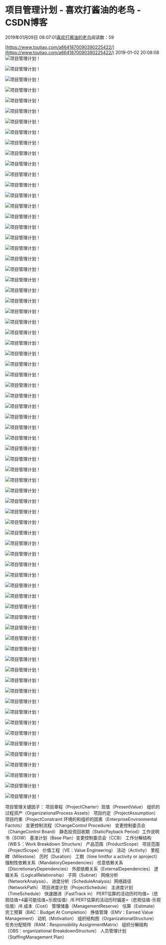 
# 项目管理计划 - 喜欢打酱油的老鸟 - CSDN博客


2019年01月09日 08:07:01[喜欢打酱油的老鸟](https://me.csdn.net/weixin_42137700)阅读数：59


[https://www.toutiao.com/a6641870090390225422/](https://www.toutiao.com/a6641870090390225422/)
2019-01-02 20:08:08
![项目管理计划！](http://p1.pstatp.com/large/pgc-image/d77c83f5747d4d58a5233f92cc1290e4)

![项目管理计划！](http://p3.pstatp.com/large/pgc-image/e736919a93784e309afe942f655a8f1a)

![项目管理计划！](http://p3.pstatp.com/large/pgc-image/6b6729f2d04b4746a3919650bf13f977)

![项目管理计划！](http://p3.pstatp.com/large/pgc-image/53041e1ec83a41d69e87e605889d8c57)

![项目管理计划！](http://p1.pstatp.com/large/pgc-image/bc87ece7f4c44a06a0c49419cdbecb94)

![项目管理计划！](http://p99.pstatp.com/large/pgc-image/6f93212c705f461ab71c60510cf048e3)

![项目管理计划！](http://p3.pstatp.com/large/pgc-image/b1c8f8f214544a6a98e43a103846b0ef)

![项目管理计划！](http://p1.pstatp.com/large/pgc-image/41d63191dbad42c0ab3fe12138173aa4)

![项目管理计划！](http://p99.pstatp.com/large/pgc-image/d1c69f37f4b64183b488bc2db9fe2a64)

![项目管理计划！](http://p9.pstatp.com/large/pgc-image/bb29c964738e419cb15fdceb392ece7b)

![项目管理计划！](http://p3.pstatp.com/large/pgc-image/9d0ace95654d47188b6422119f51ad77)

![项目管理计划！](http://p3.pstatp.com/large/pgc-image/a0b68ab3bd894b3092c3424dc85dbf2c)

![项目管理计划！](http://p9.pstatp.com/large/pgc-image/0c6d31e2ce8b47f6a8371f4f3c5c9a47)

![项目管理计划！](http://p9.pstatp.com/large/pgc-image/4151f58eb1514d35b6ccbe3b32339a1b)

![项目管理计划！](http://p1.pstatp.com/large/pgc-image/336060b4b0ba4351b5068b494220617f)

![项目管理计划！](http://p3.pstatp.com/large/pgc-image/733cfbeddf4e43f098623939ca90e21b)

![项目管理计划！](http://p99.pstatp.com/large/pgc-image/b51c1fad83564cca9c50a419ee236a3e)

![项目管理计划！](http://p1.pstatp.com/large/pgc-image/6f0574c3910d444089b35e0e6570581e)

![项目管理计划！](http://p3.pstatp.com/large/pgc-image/c5e35d0d449540c38460a9a8aae29045)

![项目管理计划！](http://p99.pstatp.com/large/pgc-image/1094e5e6c5904c44a07109694a85c903)

![项目管理计划！](http://p99.pstatp.com/large/pgc-image/db47da713d0a495c9470f661d867d62d)

![项目管理计划！](http://p3.pstatp.com/large/pgc-image/589169edab524b67bf8e57f3207d3db1)

![项目管理计划！](http://p1.pstatp.com/large/pgc-image/001955ad96da4c97ba4dba47e37608b4)

![项目管理计划！](http://p99.pstatp.com/large/pgc-image/929ffde497904a288c45d98cb252ad0e)

![项目管理计划！](http://p1.pstatp.com/large/pgc-image/e5e5d1cf03ce4576a8469326675f88e5)

![项目管理计划！](http://p3.pstatp.com/large/pgc-image/6d10e9fbff9d4900b067f5fdbb4b4dae)

![项目管理计划！](http://p3.pstatp.com/large/pgc-image/e6c082dd5db14551946573600221166d)

![项目管理计划！](http://p99.pstatp.com/large/pgc-image/09b39805b20946aa925358dff3720e50)

![项目管理计划！](http://p1.pstatp.com/large/pgc-image/276cea29aa2549c38b4c4e0476b1070d)

![项目管理计划！](http://p3.pstatp.com/large/pgc-image/d3324a25feb448deb181a21183114994)

![项目管理计划！](http://p99.pstatp.com/large/pgc-image/fd8aa171c98c4ef7acb26ac83fc6252e)

![项目管理计划！](http://p99.pstatp.com/large/pgc-image/45ed9332aba647bdb588bfc59709d0a9)

![项目管理计划！](http://p99.pstatp.com/large/pgc-image/57c810b910784685b25e763824e0b65e)

![项目管理计划！](http://p3.pstatp.com/large/pgc-image/64ef23e359914823821ae6de500290ef)

![项目管理计划！](http://p3.pstatp.com/large/pgc-image/612916f7e057487a9147b8e1a7ca348d)

![项目管理计划！](http://p1.pstatp.com/large/pgc-image/c55672ea87664b6582126bbe3bb432ae)

![项目管理计划！](http://p3.pstatp.com/large/pgc-image/9bc7eb92fcdb412e86d29e01b15de1c3)

![项目管理计划！](http://p3.pstatp.com/large/pgc-image/172d56311f46429a8a801eda5a807521)

![项目管理计划！](http://p99.pstatp.com/large/pgc-image/9125a4878915465a97c571af8153de4d)

![项目管理计划！](http://p3.pstatp.com/large/pgc-image/d07a60cd435741b3b90eae72dfe90451)

![项目管理计划！](http://p99.pstatp.com/large/pgc-image/de0ab071d87342adbadd4157062db31a)

![项目管理计划！](http://p9.pstatp.com/large/pgc-image/3126af08d65b4d2bb4928b1b793cb1a3)

![项目管理计划！](http://p1.pstatp.com/large/pgc-image/9a33974baa004c668b07642045ac306d)

![项目管理计划！](http://p3.pstatp.com/large/pgc-image/65af3c55a35340d28c260c9e854ba55c)

![项目管理计划！](http://p3.pstatp.com/large/pgc-image/69c93710cfa34db8a72d4d11866caa99)

![项目管理计划！](http://p9.pstatp.com/large/pgc-image/3a3938f97b154011932459639f467224)

![项目管理计划！](http://p99.pstatp.com/large/pgc-image/5859a0372bfd420a9d8754e073549801)

![项目管理计划！](http://p3.pstatp.com/large/pgc-image/06a3a4a493a047eb87ffd79bc43b92cf)

![项目管理计划！](http://p99.pstatp.com/large/pgc-image/395a110ddf6f442a95450c82ab6dee92)

![项目管理计划！](http://p99.pstatp.com/large/pgc-image/3947649715254f419faab8078a5fb7a6)

![项目管理计划！](http://p3.pstatp.com/large/pgc-image/3c32453ef7dc42c09e1ddd97accf7b8e)

![项目管理计划！](http://p9.pstatp.com/large/pgc-image/d0b327cac1df46b2af58a21ac4b09baf)

![项目管理计划！](http://p99.pstatp.com/large/pgc-image/e8f38a5a25e746448d869e8dca8e837d)

![项目管理计划！](http://p99.pstatp.com/large/pgc-image/978f3752813f40a0be2a102c2341e601)

![项目管理计划！](http://p1.pstatp.com/large/pgc-image/fe8dce2c19834119bab0761a557e3a78)

![项目管理计划！](http://p99.pstatp.com/large/pgc-image/d734b2214f20484b9b66c3737245f497)

![项目管理计划！](http://p3.pstatp.com/large/pgc-image/1af7ed407fae451083b0d3af0c451aa5)

![项目管理计划！](http://p3.pstatp.com/large/pgc-image/1af7ed407fae451083b0d3af0c451aa5)

![项目管理计划！](http://p3.pstatp.com/large/pgc-image/bb02845125e44e87b514bf000d6c862e)

![项目管理计划！](http://p99.pstatp.com/large/pgc-image/7e2efce5782345829fab29f707c5ffad)

![项目管理计划！](http://p3.pstatp.com/large/pgc-image/69d533d984e94d348b63b8e90db837fe)

![项目管理计划！](http://p99.pstatp.com/large/pgc-image/50fd9b15c7e649559c198bc7fa5aa566)

![项目管理计划！](http://p9.pstatp.com/large/pgc-image/e59965e7efe74f8aaf5cb655726a7e1d)

![项目管理计划！](http://p9.pstatp.com/large/pgc-image/a32b1411869348ed85b79256b70ba5c3)

![项目管理计划！](http://p1.pstatp.com/large/pgc-image/a0671421642648a99012bbec8b1a014e)

![项目管理计划！](http://p99.pstatp.com/large/pgc-image/6e96f469f7ab41f3b31d5cdd60c6a017)

![项目管理计划！](http://p3.pstatp.com/large/pgc-image/f88cab17540a48dfaebb8b7f3212a653)

![项目管理计划！](http://p99.pstatp.com/large/pgc-image/4da68346239d453b9f1c908ec48b4e3b)

![项目管理计划！](http://p9.pstatp.com/large/pgc-image/19f74af303fb4e9d802376b4c9011bdf)

![项目管理计划！](http://p99.pstatp.com/large/pgc-image/3b7190a8442340668e3ec6d976ddecf6)

![项目管理计划！](http://p3.pstatp.com/large/pgc-image/4c4d76ccafde47e584e9d134e5485ff1)

项目管理关键因子：
项目章程（ProjectCharter）现值（PresentValue）
组织的过程资产（OrganizationalProcess Assets）
项目约定（ProjectAssumption）项目约束（ProjectConstraint
环境的和组织的因素（EnterpriseEnvironmental Factots）
变更控制流程（ChangeControl Procedure）
变更控制委员会（ChangeControl Board）
静态投资回收期（StaticPayback Period）工作说明书（SOW）
基准计划（Base Plan）变更控制委员会（CCB）
工作分解结构（WBＳ：Work Breakdown Structure）
产品范围（ProductScope）
项目范围（ProjectScope）
价值工程（VE：Value Engineering）
活动（Activity）
里程碑（Milestone）
历时（Duration）
工期（time limitfor a activity or aproject）
强制性依赖关系（MandatoryDependencies）
任意依赖关系（DiscretionaryDependencies）
外部依赖关系（ExternalDependencies）
逻辑关系（LogicalRelationship）
子网（Subnet）
网络分析（NetworkAnalysis）、
进度分析（ScheduleAnalysis）网络路径（NetworkPath）
项目进度计划（ProjectSchedule）
主进度计划（TimeSchedule）
快速跟进（FastTrack in）
PERT估算的活动历时均值=（悲观估值+4最可能估值+乐观估值）/6
PERT估算的活动历时偏差=（悲观估值-乐观估值）/6
成本（Cost）
管理储备（ManagementReserve）
估算（Estimate）
完工预算（BAC：Budget At Completion）
挣值管理（EMV：Earned Value Management）
动机（Motivation）
组织结构图（OrganizationalStructure）
任务分配矩阵（RAM：Responsibility AssignmentMatrix）
组织分解结构（OBS：organizational BreakdownStructure）
人员管理计划（StaffingManagement Plan）

